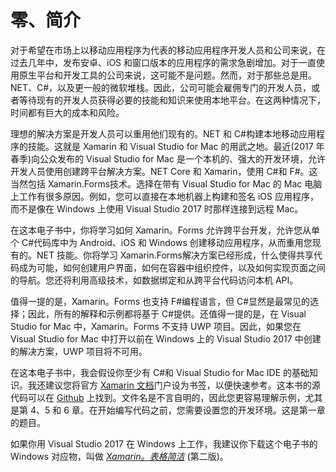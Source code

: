 # 零、简介

对于希望在市场上以移动应用程序为代表的移动应用程序开发人员和公司来说，在过去几年中，发布安卓、iOS 和窗口版本的应用程序的需求急剧增加。对于一直使用原生平台和开发工具的公司来说，这可能不是问题。然而，对于那些总是用。NET、C#，以及更一般的微软堆栈。因此，公司可能会雇佣专门的开发人员，或者等待现有的开发人员获得必要的技能和知识来使用本地平台。在这两种情况下，时间都有巨大的成本和风险。

理想的解决方案是开发人员可以重用他们现有的。NET 和 C#构建本地移动应用程序的技能。这就是 Xamarin 和 Visual Studio for Mac 的用武之地。最近(2017 年春季)向公众发布的 Visual Studio for Mac 是一个本机的、强大的开发环境，允许开发人员使用创建跨平台解决方案。NET Core 和 Xamarin，使用 C#和 F#。这当然包括 Xamarin.Forms技术。选择在带有 Visual Studio for Mac 的 Mac 电脑上工作有很多原因。例如，您可以直接在本地机器上构建和签名 iOS 应用程序，而不是像在 Windows 上使用 Visual Studio 2017 时那样连接到远程 Mac。

在这本电子书中，你将学习如何 Xamarin。Forms 允许跨平台开发，允许您从单个 C#代码库中为 Android、iOS 和 Windows 创建移动应用程序，从而重用您现有的。NET 技能。你将学习 Xamarin.Forms解决方案已经形成，什么使得共享代码成为可能，如何创建用户界面，如何在容器中组织控件，以及如何实现页面之间的导航。您还将利用高级技术，如数据绑定和从跨平台代码访问本机 API。

值得一提的是，Xamarin。Forms 也支持 F#编程语言，但 C#显然是最常见的选择；因此，所有的解释和示例都将基于 C#提供。还值得一提的是，在 Visual Studio for Mac 中，Xamarin。Forms 不支持 UWP 项目。因此，如果您在 Visual Studio for Mac 中打开以前在 Windows 上的 Visual Studio 2017 中创建的解决方案，UWP 项目将不可用。

在这本电子书中，我会假设你至少有 C#和 Visual Studio for Mac IDE 的基础知识。我还建议您将官方 [Xamarin 文档](http://developer.xamarin.com)门户设为书签，以便快速参考。这本书的源代码可以在 [Github](https://github.com/SyncfusionSuccinctlyE-Books/Xamarin.Forms-for-macOS-Succinctly) 上找到。文件名是不言自明的，因此您更容易理解示例，尤其是第 4、5 和 6 章。在开始编写代码之前，您需要设置您的开发环境。这是第一章的题目。

如果你用 Visual Studio 2017 在 Windows 上工作，我建议你下载这个电子书的 Windows 对应物，叫做 [*Xamarin。表格简洁*](https://www.syncfusion.com/resources/techportal/details/ebooks/Xamarin_Forms_Succinctly) (第二版)。